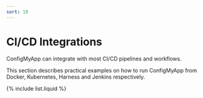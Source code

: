 ```yaml
---
sort: 18
---
```


# CI/CD Integrations

ConfigMyApp can integrate with most CI/CD pipelines and workflows. 

This section describes practical examples on how to run ConfigMyApp from  Docker, Kubernetes, Harness and Jenkins respectively. 

{% include list.liquid %}
